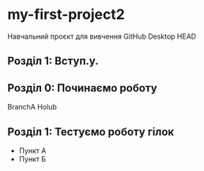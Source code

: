 # my-first-project2
Навчальний проєкт для вивчення GitHub Desktop
HEAD
 ## Розділ 1: Вступ.у.

## Розділ 0: Починаємо роботу
 BranchA
 Holub
## Розділ 1: Тестуємо роботу гілок
*   Пункт А
*   Пункт Б
